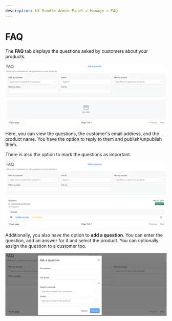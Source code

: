 ```yaml
---
description: UX Bundle Admin Panel > Manage > FAQ
---
```


# FAQ

The **FAQ** tab displays the questions asked by customers about your products.

![FAQ](<../../../../.gitbook/assets/image (1106).png>)

Here, you can view the questions, the customer's email address, and the product name. You have the option to reply to them and publish/unpublish them.&#x20;

There is also the option to mark the questions as important.&#x20;

![Questions](<../../../../.gitbook/assets/image (2257).png>)

Additionally, you also have the option to **add a question**. You can enter the question, add an answer for it and select the product. You can optionally assign the question to a customer too.

![Add a question](<../../../../.gitbook/assets/image (517).png>)
